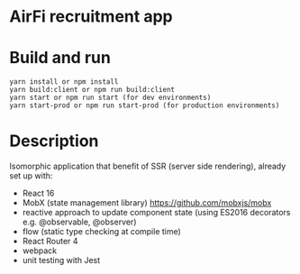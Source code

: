 # AirFi recruitment app

# Build and run
```
yarn install or npm install 
yarn build:client or npm run build:client
yarn start or npm run start (for dev environments)
yarn start-prod or npm run start-prod (for production environments)
```

# Description
Isomorphic application that benefit of SSR (server side rendering), already set up with:
- React 16
- MobX (state management library) https://github.com/mobxjs/mobx
- reactive approach to update component state (using ES2016 decorators e.g. @observable, @observer)
- flow (static type checking at compile time)
- React Router 4
- webpack
- unit testing with Jest